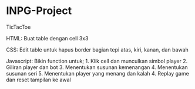 # INPG-Project

TicTacToe

HTML: Buat table dengan cell 3x3 

CSS: Edit table untuk hapus border bagian tepi atas, kiri, kanan, dan bawah

Javascript: Bikin function untuk;   1. Klik cell dan munculkan simbol player 2. Giliran player dan bot 3. Menentukan susunan kemenangan 4. Menentukan susunan seri 5. Menentukan player yang menang dan kalah 4. Replay game dan reset tampilan ke awal
